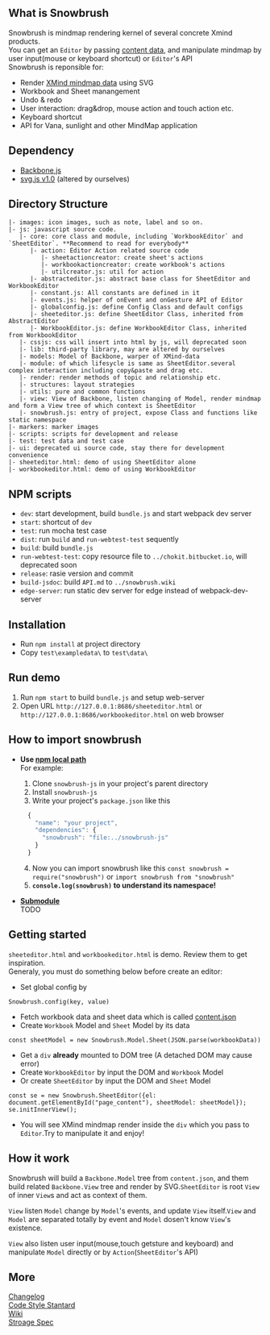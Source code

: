 ## What is Snowbrush
Snowbrush is mindmap rendering kernel of several concrete Xmind products.  
You can get an `Editor` by passing [content data](https://hq.xmind.cn:30000/seawind/seawind-node/wikis/Storage%20Specification%20GR2), and manipulate mindmap by user input(mouse or keyboard shortcut) or `Editor`'s API  
Snowbrush is reponsible for:
+ Render [XMind mindmap data](https://hq.xmind.cn:30000/seawind/seawind-node/wikis/Storage%20Specification%20GR2) using SVG
+ Workbook and Sheet manangement
+ Undo & redo
+ User interaction: drag&drop, mouse action and touch action etc.
+ Keyboard shortcut
+ API for Vana, sunlight and other MindMap application

## Dependency
+ [Backbone,js](http://backbonejs.org/)
+ [svg.js v1.0](http://svgjs.com/) (altered by ourselves)

## Directory Structure
```
|- images: icon images, such as note, label and so on.
|- js: javascript source code.
   |- core: core class and module, including `WorkbookEditor` and `SheetEditor`. **Recommend to read for everybody**
      |- action: Editor Action related source code
         |- sheetactioncreator: create sheet's actions
         |- workbookactioncreator: create workbook's actions
         |- utilcreator.js: util for action
      |- abstracteditor.js: abstract base class for SheetEditor and WorkbookEditor
      |- constant.js: All constants are defined in it
      |- events.js: helper of onEvent and onGesture API of Editor
      |- globalconfig.js: define Config Class and default configs
      |- sheeteditor.js: define SheetEditor Class, inherited from AbstractEditor
      |- WorkbookEditor.js: define WorkbookEditor Class, inherited from WorkbookEditor
   |- cssjs: css will insert into html by js, will deprecated soon
   |- lib: third-party library, may are altered by ourselves
   |- models: Model of Backbone, warper of XMind-data
   |- module: of which lifesycle is same as SheetEditor.several complex interaction including copy&paste and drag etc.
   |- render: render methods of topic and relationship etc.
   |- structures: layout strategies
   |- utils: pure and common functions
   |- view: View of Backbone, listen changing of Model, render mindmap and form a View tree of which context is SheetEditor
   |- snowbrush.js: entry of project, expose Class and functions like static namespace
|- markers: marker images
|- scripts: scripts for development and release
|- test: test data and test case
|- ui: deprecated ui source code, stay there for development convenience
|- sheeteditor.html: demo of using SheetEditor alone
|- workbookeditor.html: demo of using WorkbookEditor
```

## NPM scripts
+ `dev`: start development, build `bundle.js` and start webpack dev server
+ `start`: shortcut of `dev`
+ `test`: run mocha test case
+ `dist`: run `build` and `run-webtest-test` sequently
+ `build`: build `bundle.js`
+ `run-webtest-test`: copy resource file to `../chokit.bitbucket.io`, will deprecated soon
+ `release`: rasie version and commit
+ `build-jsdoc`: build `API.md` to `../snowbrush.wiki`
+ `edge-server`: run static dev server for edge instead of webpack-dev-server

## Installation
+ Run `npm install` at project directory
+ Copy `test\exampledata\` to `test\data\`

## Run demo
1. Run `npm start` to build `bundle.js` and setup web-server  
2. Open URL `http://127.0.0.1:8686/sheeteditor.html` or `http://127.0.0.1:8686/workbookeditor.html` on web browser

## How to import snowbrush
+ **Use [npm local path](https://docs.npmjs.com/files/package.json#local-paths)**  
  For example:
  1. Clone `snowbrush-js` in your project's parent directory
  2. Install `snowbrush-js`
  3. Write your project's `package.json` like this
  ```javascript
    {
      "name": "your project",
      "dependencies": {
        "snowbrush": "file:../snowbrush-js"
      }
    }
  ```
  4. Now you can import snowbrush like this `const snowbrush = require("snowbrush")` or `import snowbrush from "snowbrush"`
  5. **`console.log(snowbrush)` to understand its namespace!**

+ **[Submodule](https://git-scm.com/docs/git-submodule)**  
  TODO

## Getting started
`sheeteditor.html` and `workbookeditor.html` is demo. Review them to get inspiration.   
Generaly, you must do something below before create an editor:  
+ Set global config by
```
Snowbrush.config(key, value)
```
+ Fetch workbook data and sheet data which is called [content.json](https://hq.xmind.cn:30000/seawind/seawind-node/wikis/Storage%20Specification%20GR2)
+ Create `Workbook` Model and `Sheet` Model by its data
```
const sheetModel = new Snowbrush.Model.Sheet(JSON.parse(workbookData))
```
+ Get a `div` **already** mounted to DOM tree (A detached DOM may cause error)
+ Create `WorkbookEditor` by input the DOM and `Workbook` Model
+ Or create `SheetEditor` by input the DOM and `Sheet` Model
```
const se = new Snowbrush.SheetEditor({el: document.getElementById("page_content"), sheetModel: sheetModel});
se.initInnerView();
```
+ You will see XMind mindmap render inside the `div` which you pass to `Editor`.Try to manipulate it and enjoy! 

## How it work
Snowbrush will build a `Backbone.Model` tree from `content.json`, and them build related `Backbone.View` tree and render by SVG.`SheetEditor` is root `View` of inner `View`s and act as context of them.

`View` listen `Model` change by `Model`'s events, and update `View` itself.`View` and `Model` are separated totally by event and `Model` dosen't know `View`'s existence.

`View` also listen user input(mouse,touch getsture and keyboard) and manipulate `Model` directly or by `Action`(`SheetEditor`'s API)
## More
[Changelog](https://hq.xmind.cn:30000/xmind/snowbrush/wikis/changelog)  
[Code Style Stantard](https://hq.xmind.cn:30000/xmind/snowbrush/wikis/code)  
[Wiki](https://hq.xmind.cn:30000/xmind/snowbrush/wikis/Home)  
[Stroage Spec](https://hq.xmind.cn:30000/seawind/seawind-node/wikis/Storage%20Specification%20GR2)
